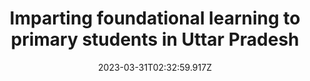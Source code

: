 ---
templateKey: case-study
title: Imparting foundational learning to primary students in Uttar Pradesh
projectId: NIPUN Bharat Cell
date: 2023-03-31T02:32:59.917Z
featuredimage: /img/aayush_blog.jpg
link: https://www.google.in/
buttonText: Learn More
---
